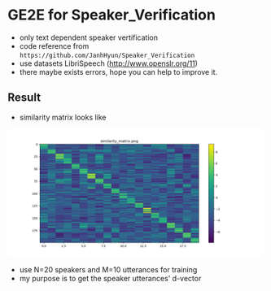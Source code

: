 # GE2E for Speaker_Verification
- only text dependent speaker vertification
- code reference from ```https://github.com/JanhHyun/Speaker_Verification```
- use datasets LibriSpeech (http://www.openslr.org/11)
- there maybe exists errors, hope you can help to improve it.
## Result
- similarity matrix looks like
<img src= result/similarity.png >

- use N=20 speakers and M=10 utterances for training
- my purpose is to get the speaker utterances' d-vector 
